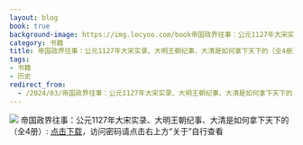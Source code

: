 ```yaml
---
layout: blog
book: true
background-image: https://img.locyoo.com/book帝国政界往事：公元1127年大宋实录、大明王朝纪事、大清是如何拿下天下的（全4册）.jpg
category: 书籍
title: 帝国政界往事：公元1127年大宋实录、大明王朝纪事、大清是如何拿下天下的（全4册）
tags:
- 书籍
- 历史
redirect_from:
  - /2024/03/帝国政界往事：公元1127年大宋实录、大明王朝纪事、大清是如何拿下天下的（全4册）/
---
```

![](https://img.locyoo.com/book帝国政界往事：公元1127年大宋实录、大明王朝纪事、大清是如何拿下天下的（全4册）.jpg)
帝国政界往事：公元1127年大宋实录、大明王朝纪事、大清是如何拿下天下的（全4册）: <a name = "ref1" href="https://url18.ctfile.com/f/50983618-1063935374-df13b6?p=3619">点击下载</a>，访问密码请点击右上方“关于”自行查看